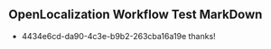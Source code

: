 ## OpenLocalization Workflow Test MarkDown
* 4434e6cd-da90-4c3e-b9b2-263cba16a19e thanks!

<!--HONumber=Oct16_HO4-->



